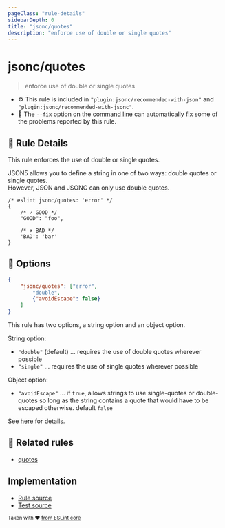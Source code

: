 ```yaml
---
pageClass: "rule-details"
sidebarDepth: 0
title: "jsonc/quotes"
description: "enforce use of double or single quotes"
---
```

# jsonc/quotes

> enforce use of double or single quotes

- :gear: This rule is included in `"plugin:jsonc/recommended-with-json"` and `"plugin:jsonc/recommended-with-jsonc"`.
- :wrench: The `--fix` option on the [command line](https://eslint.org/docs/user-guide/command-line-interface#fixing-problems) can automatically fix some of the problems reported by this rule.

## :book: Rule Details

This rule enforces the use of double or single quotes.

JSON5 allows you to define a string in one of two ways: double quotes or single quotes.  
However, JSON and JSONC can only use double quotes.

<eslint-code-block fix>

<!-- eslint-skip -->

```json5
/* eslint jsonc/quotes: 'error' */
{
    /* ✓ GOOD */
    "GOOD": "foo",

    /* ✗ BAD */
    'BAD': 'bar'
}
```

</eslint-code-block>

## :wrench: Options

```json
{
    "jsonc/quotes": ["error",
        "double",
        {"avoidEscape": false}
    ]
}
```

This rule has two options, a string option and an object option.

String option:

- `"double"` (default) ... requires the use of double quotes wherever possible
- `"single"` ... requires the use of single quotes wherever possible

Object option:

- `"avoidEscape"` ... if `true`, allows strings to use single-quotes or double-quotes so long as the string contains a quote that would have to be escaped otherwise. default `false`

See [here](https://eslint.org/docs/rules/quotes#options) for details.

## :couple: Related rules

- [quotes]

[quotes]: https://eslint.org/docs/rules/quotes

## Implementation

- [Rule source](https://github.com/ota-meshi/eslint-plugin-jsonc/blob/master/lib/rules/quotes.ts)
- [Test source](https://github.com/ota-meshi/eslint-plugin-jsonc/blob/master/tests/lib/rules/quotes.js)

<sup>Taken with ❤️ [from ESLint core](https://eslint.org/docs/rules/quotes)</sup>
